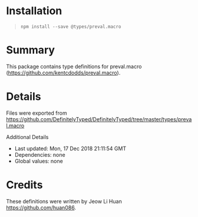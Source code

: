 # Installation
> `npm install --save @types/preval.macro`

# Summary
This package contains type definitions for preval.macro (https://github.com/kentcdodds/preval.macro).

# Details
Files were exported from https://github.com/DefinitelyTyped/DefinitelyTyped/tree/master/types/preval.macro

Additional Details
 * Last updated: Mon, 17 Dec 2018 21:11:54 GMT
 * Dependencies: none
 * Global values: none

# Credits
These definitions were written by Jeow Li Huan <https://github.com/huan086>.
